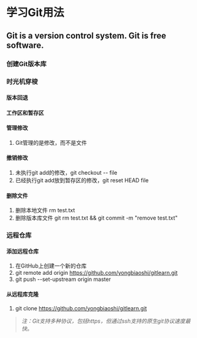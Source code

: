 学习Git用法
===========
Git is a version control system. Git is free software.
-----------
### 创建Git版本库
### 时光机穿梭
#### 版本回退

#### 工作区和暂存区

#### 管理修改
1. Git管理的是修改，而不是文件

#### 撤销修改
1. 未执行git add的修改，git checkout -- file
2. 已经执行git add放到暂存区的修改，git reset HEAD file 

#### 删除文件
1. 删除本地文件 rm test.txt
2. 删除版本库文件 git rm test.txt && git commit -m "remove test.txt"

### 远程仓库
#### 添加远程仓库
1. 在GitHub上创建一个新的仓库
2. git remote add origin https://github.com/yongbiaoshi/gitlearn.git
3. git push --set-upstream origin master 
#### 从远程库克隆
1. git clone https://github.com/yongbiaoshi/gitlearn.git
> *注：Git支持多种协议，包括https，但通过ssh支持的原生git协议速度最快。*
